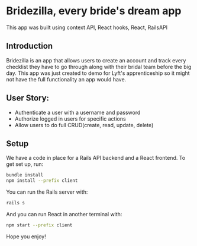 # Bridezilla, every bride's dream app 
This app was built using context API, React hooks, React, RailsAPI 

## Introduction
Bridezilla is an app that allows users to create an account and track every checklist they have to go through along with their bridal team before the big day. This app was just created to demo for Lyft's apprenticeship so it might not have the full functionality an app would have.  

## User Story:

- Authenticate a user with a username and password
- Authorize logged in users for specific actions
- Allow users to do full CRUD(create, read, update, delete)

## Setup

We have a code in place for a Rails API backend and a React frontend. To get set up, run:

```sh
bundle install
npm install --prefix client
```

You can run the Rails server with:

```sh
rails s
```

And you can run React in another terminal with:

```sh
npm start --prefix client
```


Hope you enjoy!
